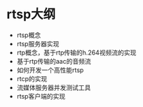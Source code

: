 # rtsp大纲
* rtsp概念
* rtsp服务器实现
* rtp概念，基于rtp传输的h.264视频流的实现
* 基于rtp传输的aac的音频流
* 如何开发一个高性能rtsp
* rtcp的实现
* 流媒体服务器并发测试工具 
* rtsp客户端的实现